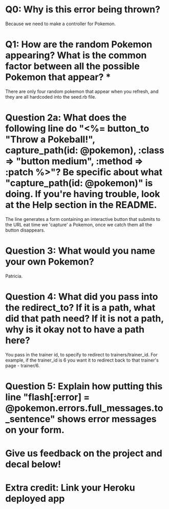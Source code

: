 # Q0: Why is this error being thrown?

Because we need to make a controller for Pokemon.

# Q1: How are the random Pokemon appearing? What is the common factor between all the possible Pokemon that appear? *

There are only four random pokemon that appear when you refresh, and they are all hardcoded into the seed.rb file.

# Question 2a: What does the following line do "<%= button_to "Throw a Pokeball!", capture_path(id: @pokemon), :class => "button medium", :method => :patch %>"? Be specific about what "capture_path(id: @pokemon)" is doing. If you're having trouble, look at the Help section in the README.

The line generates a form containing an interactive button that submits to the URL eat time we 'capture' a Pokemon, once we catch them all the button disappears.

# Question 3: What would you name your own Pokemon?

Patricia.

# Question 4: What did you pass into the redirect_to? If it is a path, what did that path need? If it is not a path, why is it okay not to have a path here?

You pass in the trainer id, to specify to redirect to trainers/trainer_id. For example, if the trainer_id is 6 you want it to redirect back to that trainer's page - trainer/6.

# Question 5: Explain how putting this line "flash[:error] = @pokemon.errors.full_messages.to_sentence" shows error messages on your form.

# Give us feedback on the project and decal below!

# Extra credit: Link your Heroku deployed app
